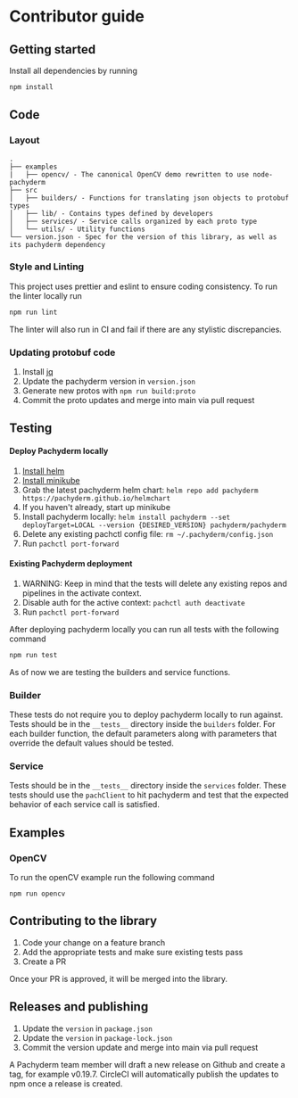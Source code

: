 # Contributor guide

## Getting started
Install all dependencies by running
```bash
npm install
```

## Code

### Layout

```
.
├── examples
|   ├── opencv/ - The canonical OpenCV demo rewritten to use node-pachyderm
├── src
│   ├── builders/ - Functions for translating json objects to protobuf types
│   ├── lib/ - Contains types defined by developers
│   ├── services/ - Service calls organized by each proto type
│   └── utils/ - Utility functions
└── version.json - Spec for the version of this library, as well as its pachyderm dependency
```

### Style and Linting

This project uses prettier and eslint to ensure coding consistency. To run the linter locally run
```bash
npm run lint
```
The linter will also run in CI and fail if there are any stylistic discrepancies.

### Updating protobuf code

1. Install [jq](https://stedolan.github.io/jq/download/)
1. Update the pachyderm version in `version.json`
1. Generate new protos with `npm run build:proto`
1. Commit the proto updates and merge into main via pull request

## Testing

#### Deploy Pachyderm locally
1. [Install helm](https://helm.sh/docs/intro/install/)
1. [Install minikube](https://minikube.sigs.k8s.io/docs/start/)
1. Grab the latest pachyderm helm chart: `helm repo add pachyderm https://pachyderm.github.io/helmchart`
1. If you haven't already, start up minikube
1. Install pachyderm locally: `helm install pachyderm --set deployTarget=LOCAL --version {DESIRED_VERSION} pachyderm/pachyderm`
1. Delete any existing pachctl config file: `rm ~/.pachyderm/config.json`
1. Run `pachctl port-forward`

#### Existing Pachyderm deployment
1. WARNING: Keep in mind that the tests will delete any existing repos and pipelines in the activate context.
1. Disable auth for the active context: `pachctl auth deactivate`
1. Run `pachctl port-forward`

After deploying pachyderm locally you can run all tests with the following command
```bash
npm run test
```

As of now we are testing the builders and service functions.
### Builder
These tests do not require you to deploy pachyderm locally to run against. Tests should be in the `__tests__` directory inside the `builders` folder. For each builder function, the default parameters along with parameters that override the default values should be tested.
### Service
Tests should be in the `__tests__` directory inside the `services` folder. These tests should use the `pachClient` to hit pachyderm and test that the expected behavior of each service call is satisfied.

## Examples

### OpenCV
To run the openCV example run the following command
```base
npm run opencv
```
## Contributing to the library

1. Code your change on a feature branch
2. Add the appropriate tests and make sure existing tests pass
3. Create a PR

Once your PR is approved, it will be merged into the library.

## Releases and publishing

1. Update the `version` in `package.json`
1. Update the `version` in `package-lock.json`
1. Commit the version update and merge into main via pull request

A Pachyderm team member will draft a new release on Github and create a tag, for example v0.19.7. CircleCI will automatically publish the updates to npm once a release is created.
